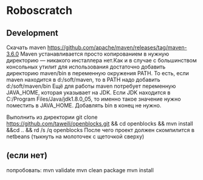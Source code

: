 Roboscratch
======

Development
------
Cкачать maven 
https://github.com/apache/maven/releases/tag/maven-3.6.0
Maven устанавливается просто копированием в нужную директорию — никакого инсталлера нет.Как и в случае с большинством консольных утилит для использования достаточно добавить директорию maven/bin в переменную окружения PATH.
То есть, если maven находится в d:/soft/maven, то в PATH надо добавить d:/soft/maven/bin
Ещё для работы maven потребует переменную JAVA_HOME, которая указывает на JDK. Если JDK находится в C:/Program Files/Java/jdk1.8.0_05, то именно такое значение нужно поместить в JAVA_HOME. Добавлять bin в конец не нужно.

Выполнить из директории
git clone https://github.com/taweili/openblocks.git && cd openblocks && mvn install &&cd .. && rd /s /q openblocks
После чего проект должен скомпилится в netbeans (тыкнуть на молоточек с щеточкой сверху)

(если нет)
----------
попробовать:
mvn validate
mvn clean package
mvn install 
